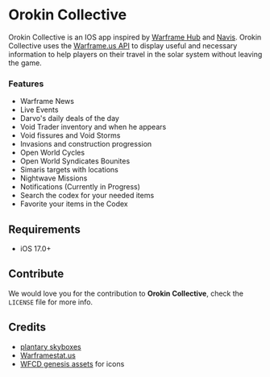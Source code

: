 
# Orokin Collective
Orokin Collective is an IOS app inspired by [Warframe Hub](https://hub.warframestat.us/) and [Navis](https://github.com/WFCD/navis). Orokin Collective uses the [Warframe.us API](https//docs.warframesstat.us/) to display useful and necessary information to help players on their travel in the solar system without leaving the game.

### Features

- Warframe News
- Live Events
- Darvo's daily deals of the day
- Void Trader inventory and when he appears
- Void fissures and Void Storms
- Invasions and construction progression
- Open World Cycles
- Open World Syndicates Bounites
- Simaris targets with locations
- Nightwave Missions
- Notifications (Currently in Progress)
- Search the codex for your needed items
- Favorite your items in the Codex

## Requirements

- iOS 17.0+

## Contribute

We would love you for the contribution to **Orokin Collective**, check the ``LICENSE`` file for more info.

## Credits
 - [plantary skyboxes](https://imgur.com/gallery/YktJ8)
 - [Warframestat.us](https://docs.warframestat.us/)
 - [WFCD genesis assets](https://github.com/WFCD/genesis-assets) for icons 

